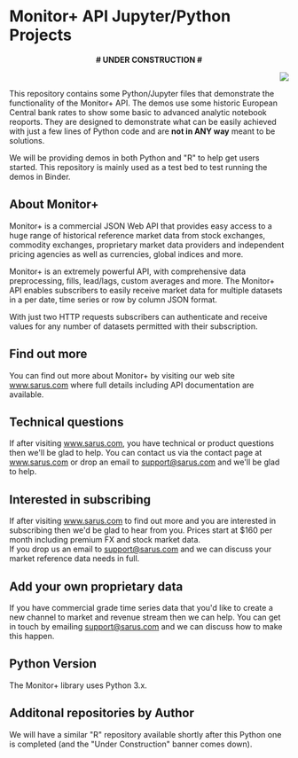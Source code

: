 # Monitor+ API Jupyter/Python Projects

<p align="center">
 <b> #   UNDER CONSTRUCTION   # </b>
</p>

<p align="right">
  <img src="https://www.sarus.com/resources/images/monitorPlus.png">
</p>


This repository contains some Python/Jupyter files that demonstrate the functionality of the Monitor+ API.
The demos use some historic European Central bank rates to show some basic to advanced analytic notebook reoports.
They are designed to demonstrate what can be easily achieved with just a few lines of Python code and are <b>not in ANY way</b> meant to be solutions. 

We will be providing demos in both Python and "R" to help get users started.  This repository is mainly used as a test bed to test running the  demos in Binder.


## About Monitor+
Monitor+ is a commercial JSON Web API that provides easy access to a huge range of historical reference market data from stock exchanges, commodity exchanges, proprietary market data providers and independent pricing agencies as well as currencies, global indices and more.

Monitor+ is an extremely powerful API, with comprehensive data preprocessing, fills, lead/lags, custom averages and more. The Monitor+ API  enables subscribers to easily receive market data for multiple datasets in a per date, time series or row by column JSON format.

With just two HTTP requests subscribers can authenticate and receive values for any number of datasets permitted with their subscription.


## Find out more
You can find out more about Monitor+ by visiting our web site www.sarus.com where full details including API documentation are available.


## Technical questions
If after visiting www.sarus.com, you have technical or product questions then we'll be glad to help.
You can contact us via the contact page at www.sarus.com  or drop an email to support@sarus.com and we'll be glad to help.


## Interested in subscribing
If after visiting www.sarus.com to find out more and you are interested in subscribing then we'd be glad to hear from you.
Prices start at  $160 per month including premium FX and stock market data.  
If you  drop us an email to support@sarus.com and we can discuss your market reference data needs in full.


## Add your own proprietary data
If you have commercial grade time series data that you'd like to create a new channel to market and revenue stream then we can help. 
You can  get in touch by emailing support@sarus.com and we can discuss how to make this happen.


## Python Version
The Monitor+ library uses Python 3.x.


## Additonal repositories by Author
We  will have a similar "R" repository available shortly after this Python one is completed (and the "Under Construction"  banner comes down).
